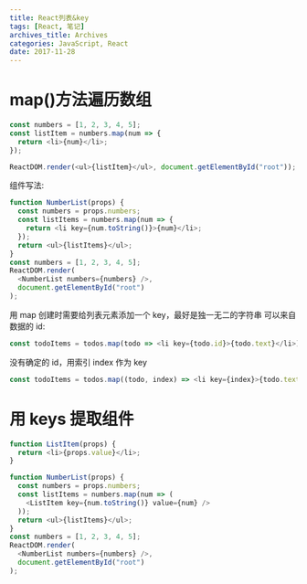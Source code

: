 ```yaml
---
title: React列表&key
tags: [React, 笔记]
archives_title: Archives
categories: JavaScript, React
date: 2017-11-28
---
```


# map()方法遍历数组

```javascript
const numbers = [1, 2, 3, 4, 5];
const listItem = numbers.map(num => {
  return <li>{num}</li>;
});

ReactDOM.render(<ul>{listItem}</ul>, document.getElementById("root"));
```

组件写法:

```javascript
function NumberList(props) {
  const numbers = props.numbers;
  const listItems = numbers.map(num => {
    return <li key={num.toString()}>{num}</li>;
  });
  return <ul>{listItems}</ul>;
}
const numbers = [1, 2, 3, 4, 5];
ReactDOM.render(
  <NumberList numbers={numbers} />,
  document.getElementById("root")
);
```

用 map 创建时需要给列表元素添加一个 key，最好是独一无二的字符串
可以来自数据的 id:

```javascript
const todoItems = todos.map(todo => <li key={todo.id}>{todo.text}</li>);
```

没有确定的 id，用索引 index 作为 key

```javascript
const todoItems = todos.map((todo, index) => <li key={index}>{todo.text}</li>);
```

# 用 keys 提取组件

```javascript
function ListItem(props) {
  return <li>{props.value}</li>;
}

function NumberList(props) {
  const numbers = props.numbers;
  const listItems = numbers.map(num => (
    <ListItem key={num.toString()} value={num} />
  ));
  return <ul>{listItems}</ul>;
}
const numbers = [1, 2, 3, 4, 5];
ReactDOM.render(
  <NumberList numbers={numbers} />,
  document.getElementById("root")
);
```
